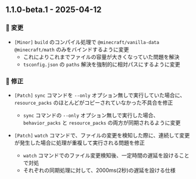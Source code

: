 ## 1.1.0-beta.1 - 2025-04-12

### 🔧 変更

- `[Minor]` `build` のコンパイル処理で `@minecraft/vanilla-data` `@minecraft/math` のみをバインドするように変更
    - これによりこれまでファイルの容量が大きくなっていた問題を解決
    - `tsconfig.json` の `paths` 解決を強制的に相対パスにするように変更

### 🐛 修正

- `[Patch]` `sync` コマンドを `--only` オプション無しで実行していた場合に、 `resource_packs` のほとんどがコピーされていなかった不具合を修正

    - `sync` コマンドの `--only` オプション無しで実行した場合、`behavior_packs` と `resource_packs` の両方が同期されるように変更

- `[Patch]` `watch` コマンドで、ファイルの変更を検知した際に、連続して変更が発生した場合に処理が重複して実行される問題を修正
    - `watch` コマンドでのファイル変更検知後、一定時間の遅延を設けることで対処
    - それぞれの同期処理に対して、2000ms(2秒)の遅延を設ける仕様
